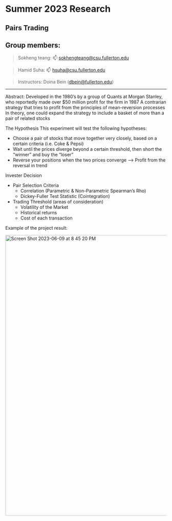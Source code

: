 # Summer 2023 Research
## Pairs Trading
## Group members:
> Sokheng teang: 📫 sokhengteang@csu.fullerton.edu 

> Hamid Suha: 📫 hsuha@csu.fullerton.edu

> Instructors: Doina Bein (dbein@fullerton.edu)

-------------------------------------------------------------------------------------------------------------------------------------------------------------------

Abstract:
Developed in the 1980’s by a group of Quants at Morgan Stanley, who reportedly made over $50 million profit for the firm in 1987
A contrarian strategy that tries to profit from the principles of mean-reversion processes
In theory, one could expand the strategy to include a basket of more than a pair of related stocks 
 

The Hypothesis
This experiment will test the following hypotheses:

 - Choose a pair of stocks that move together very closely, based on a certain criteria (i.e. Coke & Pepsi)
 - Wait until the prices diverge beyond a certain threshold, then short the “winner” and buy the “loser”
 - Reverse your positions when the two prices converge --> Profit from the reversal in trend


Invester Decision
- Pair Selection Criteria
  - Correlation (Parametric & Non-Parametric Spearman’s Rho)
  - Dickey-Fuller Test Statistic (Cointegration)
- Trading Threshold (areas of consideration)
  - Volatility of the Market
  - Historical returns
  - Cost of each transaction

Example of the project result:

<img width="875" alt="Screen Shot 2023-06-09 at 8 45 20 PM" src="https://github.com/midsu/Pairs_Trading/assets/34997278/6f214a38-4c74-4684-88c3-d527da6151de">




